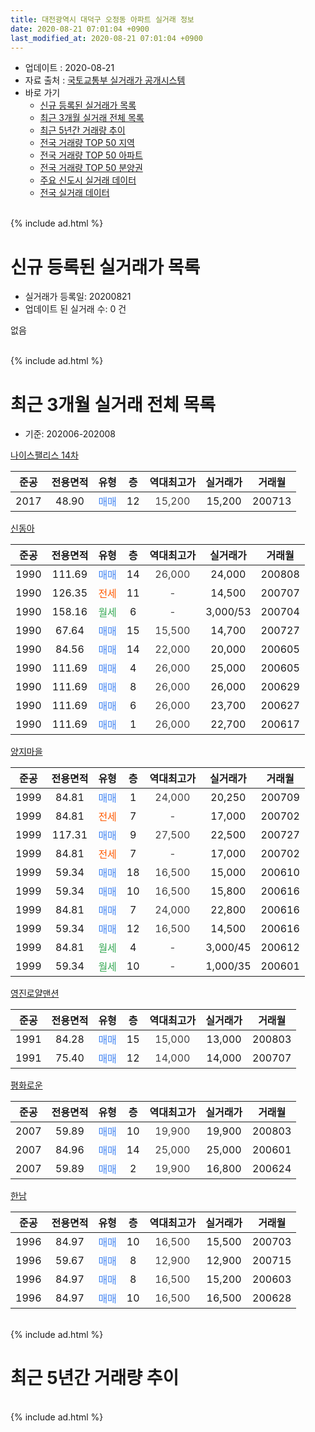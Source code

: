 ```yaml
---
title: 대전광역시 대덕구 오정동 아파트 실거래 정보
date: 2020-08-21 07:01:04 +0900
last_modified_at: 2020-08-21 07:01:04 +0900
---
```


* 업데이트 : 2020-08-21
* 자료 출처 : [국토교통부 실거래가 공개시스템](http://rt.molit.go.kr)
* 바로 가기
    * [신규 등록된 실거래가 목록](#신규-등록된-실거래가-목록)
    * [최근 3개월 실거래 전체 목록](#최근-3개월-실거래-전체-목록)
    * [최근 5년간 거래량 추이](#최근-5년간-거래량-추이)
    * [전국 거래량 TOP 50 지역](https://inasie.github.io/apt-trade-info/최근-3개월-전국에서-가장-거래가-많이-발생한-지역)
    * [전국 거래량 TOP 50 아파트](https://inasie.github.io/apt-trade-info/최근-3개월-전국에서-가장-거래가-많이-발생한-아파트)
    * [전국 거래량 TOP 50 분양권](https://inasie.github.io/apt-trade-info/최근-3개월-전국에서-가장-거래가-많이-발생한-분양권)
    * [주요 신도시 실거래 데이터](https://inasie.github.io/apt-trade-info/주요-신도시)
    * [전국 실거래 데이터](https://inasie.github.io/apt-trade-info/전국)
<br>
{% include ad.html %}
<br>

# 신규 등록된 실거래가 목록
* 실거래가 등록일: 20200821
* 업데이트 된 실거래 수: 0 건

없음

<br>
{% include ad.html %}
<br>

# 최근 3개월 실거래 전체 목록
* 기준: 202006-202008


[나이스팰리스 14차](https://search.naver.com/search.naver?query=%EB%8C%80%EC%A0%84%EA%B4%91%EC%97%AD%EC%8B%9C+%EB%8C%80%EB%8D%95%EA%B5%AC+%EC%98%A4%EC%A0%95%EB%8F%99+%EB%82%98%EC%9D%B4%EC%8A%A4%ED%8C%B0%EB%A6%AC%EC%8A%A4+14%EC%B0%A8)

|준공|전용면적|유형|층|역대최고가|실거래가|거래월|
|:---:|:---:|:---:|:---:|:---:|:---:|:---:|
|2017|48.90|<span style="color:#4285f3">매매</span>|12|<span style="color:#444444">15,200</span>|15,200|200713|

[신동아](https://search.naver.com/search.naver?query=%EB%8C%80%EC%A0%84%EA%B4%91%EC%97%AD%EC%8B%9C+%EB%8C%80%EB%8D%95%EA%B5%AC+%EC%98%A4%EC%A0%95%EB%8F%99+%EC%8B%A0%EB%8F%99%EC%95%84)

|준공|전용면적|유형|층|역대최고가|실거래가|거래월|
|:---:|:---:|:---:|:---:|:---:|:---:|:---:|
|1990|111.69|<span style="color:#4285f3">매매</span>|14|<span style="color:#444444">26,000</span>|24,000|200808|
|1990|126.35|<span style="color:#ff5a00">전세</span>|11|<span style="color:#444444">-</span>|14,500|200707|
|1990|158.16|<span style="color:#34a853">월세</span>|6|<span style="color:#444444">-</span>|3,000/53|200704|
|1990|67.64|<span style="color:#4285f3">매매</span>|15|<span style="color:#444444">15,500</span>|14,700|200727|
|1990|84.56|<span style="color:#4285f3">매매</span>|14|<span style="color:#444444">22,000</span>|20,000|200605|
|1990|111.69|<span style="color:#4285f3">매매</span>|4|<span style="color:#444444">26,000</span>|25,000|200605|
|1990|111.69|<span style="color:#4285f3">매매</span>|8|<span style="color:#444444">26,000</span>|26,000|200629|
|1990|111.69|<span style="color:#4285f3">매매</span>|6|<span style="color:#444444">26,000</span>|23,700|200627|
|1990|111.69|<span style="color:#4285f3">매매</span>|1|<span style="color:#444444">26,000</span>|22,700|200617|

[양지마을](https://search.naver.com/search.naver?query=%EB%8C%80%EC%A0%84%EA%B4%91%EC%97%AD%EC%8B%9C+%EB%8C%80%EB%8D%95%EA%B5%AC+%EC%98%A4%EC%A0%95%EB%8F%99+%EC%96%91%EC%A7%80%EB%A7%88%EC%9D%84)

|준공|전용면적|유형|층|역대최고가|실거래가|거래월|
|:---:|:---:|:---:|:---:|:---:|:---:|:---:|
|1999|84.81|<span style="color:#4285f3">매매</span>|1|<span style="color:#444444">24,000</span>|20,250|200709|
|1999|84.81|<span style="color:#ff5a00">전세</span>|7|<span style="color:#444444">-</span>|17,000|200702|
|1999|117.31|<span style="color:#4285f3">매매</span>|9|<span style="color:#444444">27,500</span>|22,500|200727|
|1999|84.81|<span style="color:#ff5a00">전세</span>|7|<span style="color:#444444">-</span>|17,000|200702|
|1999|59.34|<span style="color:#4285f3">매매</span>|18|<span style="color:#444444">16,500</span>|15,000|200610|
|1999|59.34|<span style="color:#4285f3">매매</span>|10|<span style="color:#444444">16,500</span>|15,800|200616|
|1999|84.81|<span style="color:#4285f3">매매</span>|7|<span style="color:#444444">24,000</span>|22,800|200616|
|1999|59.34|<span style="color:#4285f3">매매</span>|12|<span style="color:#444444">16,500</span>|14,500|200616|
|1999|84.81|<span style="color:#34a853">월세</span>|4|<span style="color:#444444">-</span>|3,000/45|200612|
|1999|59.34|<span style="color:#34a853">월세</span>|10|<span style="color:#444444">-</span>|1,000/35|200601|

[영진로얄맨션](https://search.naver.com/search.naver?query=%EB%8C%80%EC%A0%84%EA%B4%91%EC%97%AD%EC%8B%9C+%EB%8C%80%EB%8D%95%EA%B5%AC+%EC%98%A4%EC%A0%95%EB%8F%99+%EC%98%81%EC%A7%84%EB%A1%9C%EC%96%84%EB%A7%A8%EC%85%98)

|준공|전용면적|유형|층|역대최고가|실거래가|거래월|
|:---:|:---:|:---:|:---:|:---:|:---:|:---:|
|1991|84.28|<span style="color:#4285f3">매매</span>|15|<span style="color:#444444">15,000</span>|13,000|200803|
|1991|75.40|<span style="color:#4285f3">매매</span>|12|<span style="color:#444444">14,000</span>|14,000|200707|

[평화로운](https://search.naver.com/search.naver?query=%EB%8C%80%EC%A0%84%EA%B4%91%EC%97%AD%EC%8B%9C+%EB%8C%80%EB%8D%95%EA%B5%AC+%EC%98%A4%EC%A0%95%EB%8F%99+%ED%8F%89%ED%99%94%EB%A1%9C%EC%9A%B4)

|준공|전용면적|유형|층|역대최고가|실거래가|거래월|
|:---:|:---:|:---:|:---:|:---:|:---:|:---:|
|2007|59.89|<span style="color:#4285f3">매매</span>|10|<span style="color:#444444">19,900</span>|19,900|200803|
|2007|84.96|<span style="color:#4285f3">매매</span>|14|<span style="color:#444444">25,000</span>|25,000|200601|
|2007|59.89|<span style="color:#4285f3">매매</span>|2|<span style="color:#444444">19,900</span>|16,800|200624|

[한남](https://search.naver.com/search.naver?query=%EB%8C%80%EC%A0%84%EA%B4%91%EC%97%AD%EC%8B%9C+%EB%8C%80%EB%8D%95%EA%B5%AC+%EC%98%A4%EC%A0%95%EB%8F%99+%ED%95%9C%EB%82%A8)

|준공|전용면적|유형|층|역대최고가|실거래가|거래월|
|:---:|:---:|:---:|:---:|:---:|:---:|:---:|
|1996|84.97|<span style="color:#4285f3">매매</span>|10|<span style="color:#444444">16,500</span>|15,500|200703|
|1996|59.67|<span style="color:#4285f3">매매</span>|8|<span style="color:#444444">12,900</span>|12,900|200715|
|1996|84.97|<span style="color:#4285f3">매매</span>|8|<span style="color:#444444">16,500</span>|15,200|200603|
|1996|84.97|<span style="color:#4285f3">매매</span>|10|<span style="color:#444444">16,500</span>|16,500|200628|


<br>
{% include ad.html %}
<br>

# 최근 5년간 거래량 추이


<div style="width:100%;">
    <canvas id="deal_progress" height="200"></canvas>
</div>

<script>
new Chart(document.getElementById("deal_progress"), {
    type: 'line',
    data: {
        labels: ['201508','201509','201510','201511','201512','201601','201602','201603','201604','201605','201606','201607','201608','201609','201610','201611','201612','201701','201702','201703','201704','201705','201706','201707','201708','201709','201710','201711','201712','201801','201802','201803','201804','201805','201806','201807','201808','201809','201810','201811','201812','201901','201902','201903','201904','201905','201906','201907','201908','201909','201910','201911','201912','202001','202002','202003','202004','202005','202006','202007','202008'],
        datasets: [{
            label: '매매',
            pointRadius: 1,
            data: [8, 14, 12, 6, 9, 5, 5, 9, 6, 9, 8, 10, 6, 8, 11, 4, 8, 8, 6, 9, 7, 16, 7, 9, 6, 6, 8, 6, 8, 8, 8, 13, 10, 5, 31, 3, 6, 4, 6, 3, 5, 4, 7, 9, 5, 2, 12, 7, 5, 7, 6, 12, 4, 7, 16, 17, 8, 17, 13, 7, 3],
            borderColor: "rgba(255, 201, 14, 1)",
            backgroundColor: "rgba(255, 201, 14, 0.5)",
            fill: false,
            lineTension: 0
        },{
            label: '전월세',
            pointRadius: 1,
            data: [3, 2, 8, 5, 3, 3, 5, 2, 1, 6, 3, 3, 2, 2, 4, 3, 3, 3, 3, 3, 2, 3, 5, 3, 5, 5, 4, 4, 1, 10, 7, 8, 4, 5, 3, 3, 2, 4, 8, 4, 5, 4, 3, 4, 1, 0, 4, 2, 3, 1, 3, 4, 6, 4, 1, 2, 4, 5, 2, 4, 0],
            borderColor: "rgba(0, 141, 185, 1)",
            backgroundColor: "rgba(0, 141, 185, 0.5)",
            fill: false,
            lineTension: 0
        }
        ]
    },
    options: {
        responsive: true,
        title: {
            display: false
        },
        tooltips: {
            mode: 'index',
            intersect: false
        },
        hover: {
            mode: 'nearest',
            intersect: true
        },
        scales: {
            xAxes: [{
                display: true,
                scaleLabel: {
                    display: true,
                    labelString: '년/월'
                }
            }],
            yAxes: [{
                display: true,
                ticks: {
                    suggestedMin: 0,
                },
                scaleLabel: {
                    display: true,
                    labelString: '실거래 수'
                }
            }]
        }
    }
});

</script>


<br>
{% include ad.html %}
<br>

